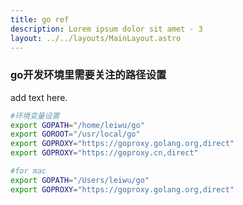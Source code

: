 ```yaml
---
title: go ref
description: Lorem ipsum dolor sit amet - 3
layout: ../../layouts/MainLayout.astro
---
```

### go开发环境里需要关注的路径设置

add text here.

```bash
#环境变量设置
export GOPATH="/home/leiwu/go"
export GOROOT="/usr/local/go"
export GOPROXY="https://goproxy.golang.org,direct"
export GOPROXY="https://goproxy.cn,direct"

#for mac
export GOPATH="/Users/leiwu/go"
export GOPROXY="https://goproxy.golang.org,direct"
```